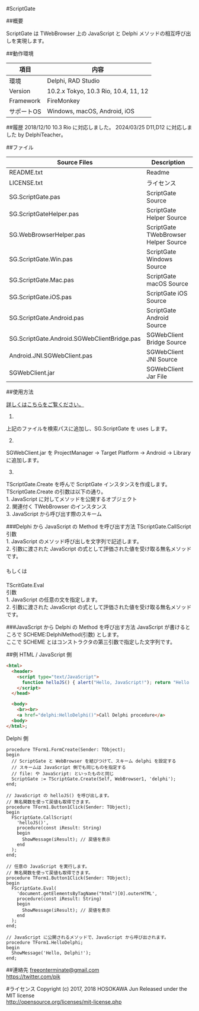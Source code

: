 ﻿#ScriptGate

##概要

ScriptGate は TWebBrowser 上の JavaScript と Delphi メソッドの相互呼び出しを実現します。  

##動作環境

| 項目       | 内容                         |
|------------|------------------------------|
| 環境       | Delphi, RAD Studio           |
| Version    | 10.2.x Tokyo, 10.3 Rio, 10.4, 11, 12       |
| Framework  | FireMonkey                   |
| サポートOS | Windows, macOS, Android, iOS |

##履歴
2018/12/10 10.3 Rio に対応しました。
2024/03/25 D11,D12 に対応しました by DelphiTeacher。

##ファイル

| Source Files            | Description                          |
|-------------------------|--------------------------------------|
| README.txt              | Readme                               |
| LICENSE.txt             | ライセンス                           |
| SG.ScriptGate.pas       | ScriptGate Source                    |
| SG.ScriptGateHelper.pas | ScriptGate Helper Source             |
| SG.WebBrowserHelper.pas | ScriptGate TWebBrowser Helper Source |
| SG.ScriptGate.Win.pas   | ScriptGate Windows Source            |
| SG.ScriptGate.Mac.pas   | ScriptGate macOS Source              |
| SG.ScriptGate.iOS.pas   | ScriptGate iOS Source                |
| SG.ScriptGate.Android.pas                   | ScriptGate Android Source |
| SG.ScriptGate.Android.SGWebClientBridge.pas | SGWebClient Bridge Source |
| Android.JNI.SGWebClient.pas                 | SGWebClient JNI Source    |
| SGWebClient.jar                             | SGWebClient Jar File      |


##使用方法

[詳しくはこちらをご覧ください。](http://qiita.com/items/dacb1be7ad528d27803a)

1.  
上記のファイルを検索パスに追加し、SG.ScriptGate を uses します。  

2.  
SGWebClient.jar を ProjectManager -> Target Platform -> Android -> Library に追加します。  

3.  
TScriptGate.Create を呼んで ScriptGate インスタンスを作成します。  
TScriptGate.Create の引数は以下の通り。  
	1. JavaScript に対してメソッドを公開するオブジェクト  
	2. 関連付く TWebBrowser のインスタンス  
	3. JavaScript から呼び出す際のスキーム  


###Delphi から JavaScript の Method を呼び出す方法
TScriptGate.CallScript  
引数  
	1. JavaScript のメソッド呼び出しを文字列で記述します。  
	2. 引数に渡された JavaScript の式として評価された値を受け取る無名メソッドです。  
　  
もしくは  
　  
TScritGate.Eval  
引数  
	1. JavaScript の任意の文を指定します。  
	2. 引数に渡された JavaScript の式として評価された値を受け取る無名メソッドです。  


###JavaScript から Delphi の Method を呼び出す方法
JavaScript が書けるところで SCHEME:DelphiMethod(引数) とします。  
ここで SCHEME とはコンストラクタの第三引数で指定した文字列です。  


##例
HTML / JavaScript 側
```html
<html> 
  <header> 
    <script type="text/JavaScript"> 
      function helloJS() { alert("Hello, JavaScript!"); return "Hello !!"; }
    </script> 
  </head> 

  <body> 
    <br><br> 
    <a href="delphi:HelloDelphi()">Call Delphi procedure</a> 
  <body> 
</html>;
```

Delphi 側
```ObjectPascal
procedure TForm1.FormCreate(Sender: TObject);
begin
  // ScriptGate と WebBrowser を結びつけて、スキーム delphi を設定する
  // スキームは JavaScript 側でも同じものを指定する
  // file: や JavaScript: といったものと同じ
  ScriptGate := TScriptGate.Create(Self, WebBrowser1, 'delphi');
end;

// JavaScript の helloJS() を呼び出します。
// 無名関数を使って戻値も取得できます。
procedure TForm1.Button1Click(Sender: TObject);
begin
  FScriptGate.CallScript(
    'helloJS()',
    procedure(const iResult: String)
    begin
      ShowMessage(iResult); // 戻値を表示
    end
  );
end;

// 任意の JavaScript を実行します。
// 無名関数を使って戻値も取得できます。
procedure TForm1.Button1Click(Sender: TObject);
begin
  FScriptGate.Eval(
    'document.getElementsByTagName("html")[0].outerHTML',
    procedure(const iResult: String)
    begin
      ShowMessage(iResult); // 戻値を表示
    end
  );
end;

// JavaScript に公開されるメソッドで、JavaScript から呼び出されます。
procedure TForm1.HelloDelphi;
begin
  ShowMessage('Hello, Delphi!');
end;
```

##連絡先
freeonterminate@gmail.com  
https://twitter.com/pik  
      
#ライセンス
Copyright (c) 2017, 2018 HOSOKAWA Jun
Released under the MIT license  
http://opensource.org/licenses/mit-license.php
